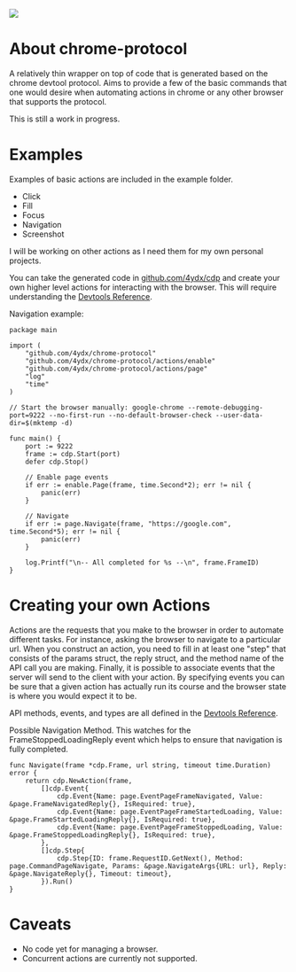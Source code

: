[![](https://godoc.org/github.com/4ydx/chrome-protocol?status.svg)](http://godoc.org/github.com/4ydx/chrome-protocol)

# About chrome-protocol

A relatively thin wrapper on top of code that is generated based on
the chrome devtool protocol.  Aims to provide a few of the basic commands that
one would desire when automating actions in chrome or any other browser that
supports the protocol.

This is still a work in progress.

# Examples

Examples of basic actions are included in the example folder.

- Click
- Fill
- Focus
- Navigation
- Screenshot

I will be working on other actions as I need them for my own personal projects.  

You can take the generated code in [github.com/4ydx/cdp](https://github.com/4ydx/cdp/tree/master/protocol) and create your own higher level actions for
interacting with the browser.  This will require understanding the [Devtools Reference](https://chromedevtools.github.io/devtools-protocol/tot).

Navigation example:

```
package main

import (
	"github.com/4ydx/chrome-protocol"
	"github.com/4ydx/chrome-protocol/actions/enable"
	"github.com/4ydx/chrome-protocol/actions/page"
	"log"
	"time"
)

// Start the browser manually: google-chrome --remote-debugging-port=9222 --no-first-run --no-default-browser-check --user-data-dir=$(mktemp -d)

func main() {
	port := 9222
	frame := cdp.Start(port)
	defer cdp.Stop()

	// Enable page events 
	if err := enable.Page(frame, time.Second*2); err != nil {
		panic(err)
	}

	// Navigate
	if err := page.Navigate(frame, "https://google.com", time.Second*5); err != nil {
		panic(err)
	}

	log.Printf("\n-- All completed for %s --\n", frame.FrameID)
}
```

# Creating your own Actions

Actions are the requests that you make to the browser in order to automate different tasks.  For instance, asking
the browser to navigate to a particular url.  When you construct an action, you need to fill in at least one "step" that consists
of the params struct, the reply struct, and the method name of the API call you are making.  Finally, it is possible to associate events
that the server will send to the client with your action.  By specifying events you can be sure that a given action has actually run its
course and the browser state is where you would expect it to be.

API methods, events, and types are all defined in the [Devtools Reference](https://chromedevtools.github.io/devtools-protocol/tot).

Possible Navigation Method.  This watches for the FrameStoppedLoadingReply event which helps to ensure that navigation is fully completed.

```
func Navigate(frame *cdp.Frame, url string, timeout time.Duration) error {
	return cdp.NewAction(frame,
		[]cdp.Event{
			cdp.Event{Name: page.EventPageFrameNavigated, Value: &page.FrameNavigatedReply{}, IsRequired: true},
			cdp.Event{Name: page.EventPageFrameStartedLoading, Value: &page.FrameStartedLoadingReply{}, IsRequired: true},
			cdp.Event{Name: page.EventPageFrameStoppedLoading, Value: &page.FrameStoppedLoadingReply{}, IsRequired: true},
		},
		[]cdp.Step{
			cdp.Step{ID: frame.RequestID.GetNext(), Method: page.CommandPageNavigate, Params: &page.NavigateArgs{URL: url}, Reply: &page.NavigateReply{}, Timeout: timeout},
		}).Run()
}
```

# Caveats

- No code yet for managing a browser.
- Concurrent actions are currently not supported.

